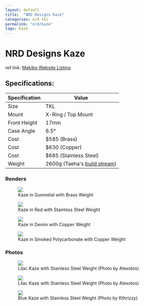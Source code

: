```yaml
---
layout: default
title:  "NRD Designs Kaze"
categories: nrd tkl
permalink: "nrd/kaze"
tags: Kaze
---
```

# NRD Designs Kaze

ref link: [Mekibo Website Listing](https://mekibo.com/collections/keyboard-kits/products/mekibo-x-nrd-kaze)

## Specifications:

| Specification | Value |
|---|---|
| Size | TKL |
| Mount | X-Ring / Top Mount |
| Front Height | 17mm |
| Case Angle | 6.5° |
| Cost | $585 (Brass) |
| Cost | $630 (Copper) |
| Cost | $685 (Stainless Steel) |
| Weight | 2600g (Taeha's [build stream](https://youtu.be/CfsPS026p9M?t=8936)) |

### Renders
<figure>
  <img src="{{ 'assets/images/nrd/kaze/kaze-gunmetal.png' | relative_url }}">
  <figcaption>Kaze in Gunmetal with Brass Weight</figcaption>
</figure>

<figure>
  <img src="{{ 'assets/images/nrd/kaze/kaze-red.png' | relative_url }}">
  <figcaption>Kaze in Red with Stainless Steel Weight</figcaption>
</figure>

<figure>
  <img src="{{ 'assets/images/nrd/kaze/kaze-denim.png' | relative_url }}">
  <figcaption>Kaze in Denim with Copper Weight</figcaption>
</figure>

<figure>
  <img src="{{ 'assets/images/nrd/kaze/kaze-smoked-pc.png' | relative_url }}">
  <figcaption>Kaze in Smoked Polycarbonate with Copper Weight</figcaption>
</figure>

### Photos
<figure>
  <img src="{{ 'assets/images/nrd/kaze/kaze-alexotos-1.png' | relative_url }}">
  <figcaption>Lilac Kaze with Stainless Steel Weight (Photo by Alexotos)</figcaption>
</figure>

<figure>
  <img src="{{ 'assets/images/nrd/kaze/kaze-alexotos-2.png' | relative_url }}">
  <figcaption>Lilac Kaze with Stainless Steel Weight (Photo by Alexotos)</figcaption>
</figure>

<figure>
  <img src="{{ 'assets/images/nrd/kaze/kaze-blue-ss-rear.png' | relative_url }}">
  <figcaption>Blue Kaze with Stainless Steel Weight (Photo by Kthrizzy)</figcaption>
</figure>
